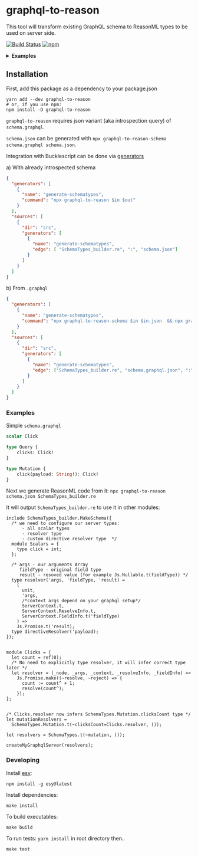 # graphql-to-reason

This tool will transform existing GraphQL schema to ReasonML types to be used on server side.

[![Build Status](https://travis-ci.org/Coobaha/graphql-to-reason.svg?branch=master)](https://travis-ci.org/Coobaha/graphql-to-reason)
[![npm](https://img.shields.io/npm/v/graphql-to-reason.svg)](https://www.npmjs.com/package/graphql-to-reason)


<details>
  <summary>
    <b>Examples</b>
  </summary>
  <ul>
    <li><a href="/examples/basic">Basic example</a></li>
  </ul>
</details>

<p></p>

## Installation
First, add this package as a dependency to your package.json
```
yarn add --dev graphql-to-reason
# or, if you use npm:
npm install -D graphql-to-reason
```

`graphql-to-reason` requires json variant (aka introspection query) of `schema.graphql`.

`schema.json` can be generated with `npx graphql-to-reason-schema schema.graphql schema.json`.

Integration with Bucklescript can be done via [generators](https://bucklescript.github.io/docs/en/build-advanced#customize-rules-generators-support)

a) With already introspected schema
```json
{
  "generators": [
    {
      "name": "generate-schematypes",
      "command": "npx graphql-to-reason $in $out"
    }
  ],
  "sources": [
    {
      "dir": "src",
      "generators": [
        {
          "name": "generate-schematypes",
          "edge": [ "SchemaTypes_builder.re", ":", "schema.json"]
        }
      ]
    }
  ]
}
```

b) From `.graphql`

```json
{
  "generators": [
    {
      "name": "generate-schematypes",
      "command": "npx graphql-to-reason-schema $in $in.json  && npx graphql-to-reason $in.json $out"
    }
  ],
  "sources": [
    {
      "dir": "src",
      "generators": [
        {
          "name": "generate-schematypes",
          "edge": ["SchemaTypes_builder.re", "schema.graphql.json", ":", "schema.graphql"]
        }
      ]
    }
  ]
}
```

### Examples

Simple `schema.graphql`

```graphql
scalar Click

type Query {
    clicks: Click!
}

type Mutation {
    click(payload: String!): Click!
}
```

Next we generate ReasonML code from it:
`npx graphql-to-reason schema.json SchemaTypes_builder.re`

It will output `SchemaTypes_builder.re` to use it in other modules:
```reason
include SchemaTypes_builder.MakeSchema({
  /* we need to configure our server types:
      - all scalar types
      - resolver type
      - custom directive resolver type  */
  module Scalars = {
    type click = int;
  };

  /* args - our arguments Array
     fieldType - original field type
     result - resoved value (for example Js.Nullable.t(fieldType)) */
  type resolver('args, 'fieldType, 'result) =
    (
      unit,
      'args,
      /*context args depend on your graphql setup*/
      ServerContext.t,
      ServerContext.ResolveInfo.t,
      ServerContext.FieldInfo.t('fieldType)
    ) =>
    Js.Promise.t('result);
  type directiveResolver('payload);
});


module Clicks = {
  let count = ref(0);
  /* No need to explicitly type resolver, it will infer correct type later */
  let resolver = (_node, _args, _context, _resolveInfo, _fieldInfo) =>
    Js.Promise.make((~resolve, ~reject) => {
      count := count^ + 1;
      resolve(count^);
    });
};


/* Clicks.resolver now infers SchemaTypes.Mutation.clicksCount type */
let mutationResolvers =
  SchemaTypes.Mutation.t(~clicksCount=Clicks.resolver, ());

let resolvers = SchemaTypes.t(~mutation, ());

createMyGraphqlServer(resolvers);
```


### Developing

Install [esy](https://github.com/esy/esy):

`npm install -g esy@latest`

Install dependencies:

`make install`

To build executables:

`make build`

To run tests:
`yarn install` in root directory then..

`make test`
